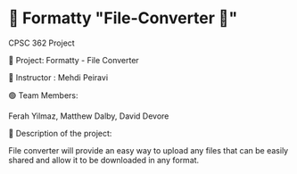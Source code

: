 # 📝 Formatty "File-Converter 📝"

CPSC 362 Project

🔴 Project: Formatty - File Converter 

🔵 Instructor : Mehdi Peiravi

🟢 Team Members:

Ferah Yilmaz, Matthew Dalby, David Devore 

📌 Description of the project:

File converter will provide an easy way to upload any files that can be easily shared and allow it
to be downloaded in any format.


